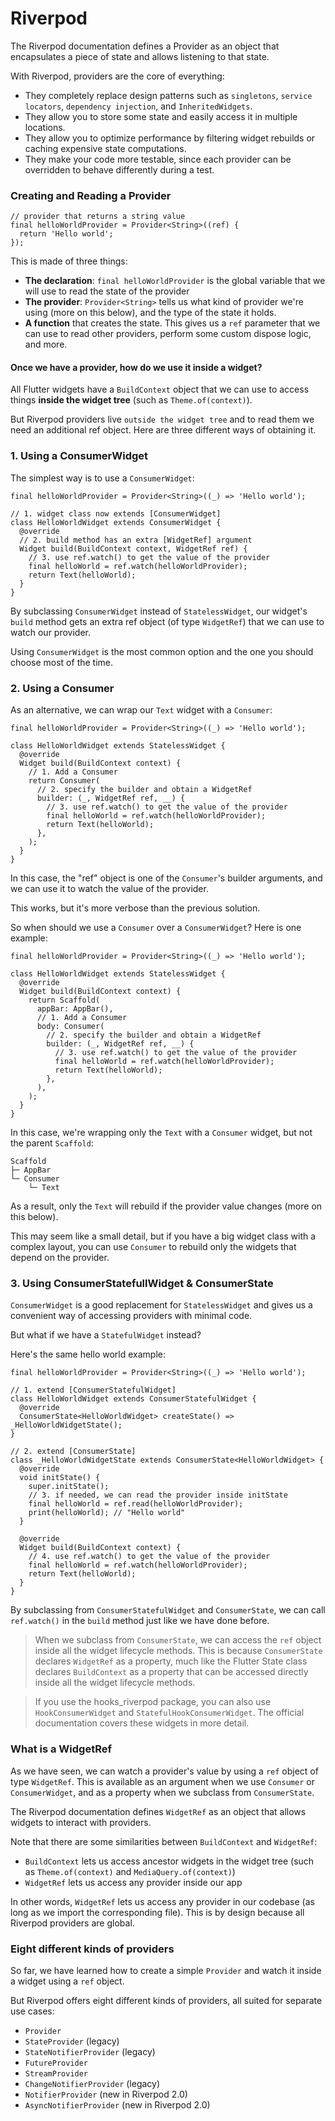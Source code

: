 # Riverpod
The Riverpod documentation defines a Provider as an object that encapsulates a piece of state and allows listening to that state.

With Riverpod, providers are the core of everything:

- They completely replace design patterns such as `singletons`, `service locators`, `dependency injection`, and `InheritedWidgets`.
- They allow you to store some state and easily access it in multiple locations.
- They allow you to optimize performance by filtering widget rebuilds or caching expensive state computations.
- They make your code more testable, since each provider can be overridden to behave differently during a test.

### Creating and Reading a Provider
```
// provider that returns a string value
final helloWorldProvider = Provider<String>((ref) {
  return 'Hello world';
});
```
This is made of three things:

- **The declaration**: `final helloWorldProvider` is the global variable that we will use to read the state of the provider
- **The provider**: `Provider<String>` tells us what kind of provider we're using (more on this below), and the type of the state it holds.
- **A function** that creates the state. This gives us a `ref` parameter that we can use to read other providers, perform some custom dispose logic, and more.

#### Once we have a provider, how do we use it inside a widget?
All Flutter widgets have a `BuildContext` object that we can use to access things **inside the widget tree** (such as `Theme.of(context)`).

But Riverpod providers live `outside the widget tree` and to read them we need an additional ref object. Here are three different ways of obtaining it.

### 1. Using a ConsumerWidget
The simplest way is to use a `ConsumerWidget`:
```
final helloWorldProvider = Provider<String>((_) => 'Hello world');

// 1. widget class now extends [ConsumerWidget]
class HelloWorldWidget extends ConsumerWidget {
  @override
  // 2. build method has an extra [WidgetRef] argument
  Widget build(BuildContext context, WidgetRef ref) {
    // 3. use ref.watch() to get the value of the provider
    final helloWorld = ref.watch(helloWorldProvider);
    return Text(helloWorld);
  }
}
```
By subclassing `ConsumerWidget` instead of `StatelessWidget`, our widget's `build` method gets an extra ref object (of type `WidgetRef`) that we can use to watch our provider.

Using `ConsumerWidget` is the most common option and the one you should choose most of the time.

### 2. Using a Consumer
As an alternative, we can wrap our `Text` widget with a `Consumer`:
```
final helloWorldProvider = Provider<String>((_) => 'Hello world');

class HelloWorldWidget extends StatelessWidget {
  @override
  Widget build(BuildContext context) {
    // 1. Add a Consumer
    return Consumer(
      // 2. specify the builder and obtain a WidgetRef
      builder: (_, WidgetRef ref, __) {
        // 3. use ref.watch() to get the value of the provider
        final helloWorld = ref.watch(helloWorldProvider);
        return Text(helloWorld);
      },
    );
  }
}
```
In this case, the "ref" object is one of the `Consumer`'s builder arguments, and we can use it to watch the value of the provider.

This works, but it's more verbose than the previous solution.

So when should we use a `Consumer` over a `ConsumerWidget`?
Here is one example:
```
final helloWorldProvider = Provider<String>((_) => 'Hello world');

class HelloWorldWidget extends StatelessWidget {
  @override
  Widget build(BuildContext context) {
    return Scaffold(
      appBar: AppBar(),
      // 1. Add a Consumer
      body: Consumer(
        // 2. specify the builder and obtain a WidgetRef
        builder: (_, WidgetRef ref, __) {
          // 3. use ref.watch() to get the value of the provider
          final helloWorld = ref.watch(helloWorldProvider);
          return Text(helloWorld);
        },
      ),
    );
  }
}
```
In this case, we're wrapping only the `Text` with a `Consumer` widget, but not the parent `Scaffold`:
```
Scaffold
├─ AppBar
└─ Consumer
    └─ Text
```
As a result, only the `Text` will rebuild if the provider value changes (more on this below).

This may seem like a small detail, but if you have a big widget class with a complex layout, you can use `Consumer` to rebuild only the widgets that depend on the provider.

### 3. Using ConsumerStatefullWidget & ConsumerState
`ConsumerWidget` is a good replacement for `StatelessWidget` and gives us a convenient way of accessing providers with minimal code.

But what if we have a `StatefulWidget` instead?

Here's the same hello world example:
```
final helloWorldProvider = Provider<String>((_) => 'Hello world');

// 1. extend [ConsumerStatefulWidget]
class HelloWorldWidget extends ConsumerStatefulWidget {
  @override
  ConsumerState<HelloWorldWidget> createState() => _HelloWorldWidgetState();
}

// 2. extend [ConsumerState]
class _HelloWorldWidgetState extends ConsumerState<HelloWorldWidget> {
  @override
  void initState() {
    super.initState();
    // 3. if needed, we can read the provider inside initState
    final helloWorld = ref.read(helloWorldProvider);
    print(helloWorld); // "Hello world"
  }

  @override
  Widget build(BuildContext context) {
    // 4. use ref.watch() to get the value of the provider
    final helloWorld = ref.watch(helloWorldProvider);
    return Text(helloWorld);
  }
}
```
By subclassing from `ConsumerStatefulWidget` and `ConsumerState`, we can call `ref.watch()` in the `build` method just like we have done before.

>When we subclass from `ConsumerState`, we can access the `ref` object inside all the widget lifecycle methods. This is because `ConsumerState` declares `WidgetRef` as a property, much like the Flutter State class declares `BuildContext` as a property that can be accessed directly inside all the widget lifecycle methods.

>If you use the hooks_riverpod package, you can also use `HookConsumerWidget` and `StatefulHookConsumerWidget`. The official documentation covers these widgets in more detail.

### What is a WidgetRef
As we have seen, we can watch a provider's value by using a `ref` object of type `WidgetRef`. This is available as an argument when we use `Consumer` or `ConsumerWidget`, and as a property when we subclass from `ConsumerState`.

The Riverpod documentation defines `WidgetRef` as an object that allows widgets to interact with providers.

Note that there are some similarities between `BuildContext` and `WidgetRef`:

- `BuildContext` lets us access ancestor widgets in the widget tree (such as `Theme.of(context)` and `MediaQuery.of(context)`)
- `WidgetRef` lets us access any provider inside our app

In other words, `WidgetRef` lets us access any provider in our codebase (as long as we import the corresponding file). This is by design because all Riverpod providers are global.

### Eight different kinds of providers
So far, we have learned how to create a simple `Provider` and watch it inside a widget using a `ref` object.

But Riverpod offers eight different kinds of providers, all suited for separate use cases:

- `Provider`
- `StateProvider` (legacy)
- `StateNotifierProvider` (legacy)
- `FutureProvider`
- `StreamProvider`
- `ChangeNotifierProvider` (legacy)
- `NotifierProvider` (new in Riverpod 2.0)
- `AsyncNotifierProvider` (new in Riverpod 2.0)